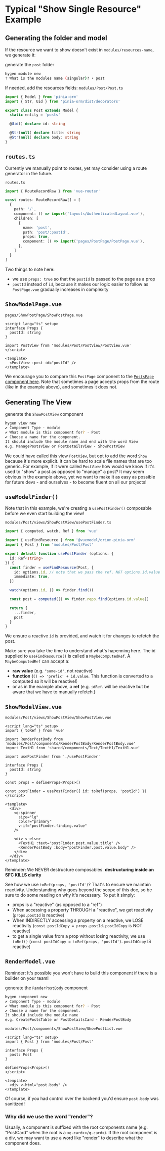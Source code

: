 # Typical "Show Single Resource" Example

## Generating the folder and model
If the resource we want to show doesn't exist in `modules/resources-name`, we generate it:

generate the `post` folder
```sh
hygen module new
? What is the modules name (singular)? ‣ post
```

If needed, add the resources fields:
`modules/Post/Post.ts`
```ts
import { Model } from 'pinia-orm'
import { Str, Uid } from 'pinia-orm/dist/decorators'

export class Post extends Model {
  static entity = 'posts'

  @Uid() declare id: string

  @Str(null) declare title: string
  @Str(null) declare body: string
}
```

## `routes.ts`
Currently we manually point to routes, yet may consider using a route generator in the future.

`routes.ts`
```ts
import { RouteRecordRaw } from 'vue-router'

const routes: RouteRecordRaw[] = [
  {
    path: '/',
    component: () => import('layouts/AuthenticatedLayout.vue'),
    children: [
      {
        name: 'post',
        path: 'post/:postId',
        props: true,
        component: () => import('pages/PostPage/PostPage.vue'),
      },
    ]
  }
]
```
Two things to note here:
- we use `props: true` so that the `postId` is passed to the page as a prop
- `postId` instead of `id`, because it makes our logic easier to follow as `PostPage.vue` gradually increases in complexity

## `ShowModelPage.vue`

`pages/ShowPostPage/ShowPostPage.vue`
```vue
<script lang="ts" setup>
interface Props {
  postId: string
}

import PostView from 'modules/Post/PostView/PostView.vue'
</script>

<template>
  <PostView :post-id="postId" />
</template>
```
We encourage you to compare this `PostPage` component to the [`PostsPage` component here](typical-index.md#showmodelspagevue). Note that sometimes a page accepts props from the route (like in the example above), and sometimes it does not.

## Generating The View

generate the `ShowPostView` component
```sh
hygen view new
✔ Component Type · module
✔ What module is this component for? · Post
✔ Choose a name for the component.
It should include the module name and end with the word View
e.g. ManagePostsView or PostDetailsView · ShowPostView
```

We could have called this view `PostView`, but opt to add the word `Show` because it's more explicit. It can be hard to scale file names that are too generic. For example, If it were called `PostView` how would we know if it's used to "show" a post as opposed to "manage" a post? It may seem obvious in the example above, yet we want to make it as easy as possible for future devs - and ourselves - to become fluent on all our projects!

## `useModelFinder()`
Note that in this example, we're creating a `usePostFinder()` composable before we even start building the view!

`modules/Post/views/ShowPostView/usePostFinder.ts`
```ts
import { computed, watch, Ref } from 'vue'

import { useFindResource } from '@vuemodel/orion-pinia-orm'
import { Post } from 'modules/Post/Post'

export default function usePostFinder (options: {
  id: Ref<string>
}) {
  const finder = useFindResource(Post, {
    id: options.id, // note that we pass the ref. NOT options.id.value (which would pass the raw string, and therefore would lose reactivity)
    immediate: true,
  })

  watch(options.id, () => finder.find())

  const post = computed(() => finder.repo.find(options.id.value))

  return {
    ...finder,
    post
  }
}
```

We ensure a reactive `id` is provided, and watch it for changes to refetch the post.

Make sure you take the time to understand what's hapenning here. The id supplied to `useFindResource()` is called a `MaybeComputedRef`. A `MaybeComputedRef` can accept a:
- **raw value** (e.g. `"some-id"`, not reactive)
- **function** (`() => 'prefix' + id.value`. This function is converted to a computed so it will be reactive!)
- or as in the example above, a **ref** (e.g. `idRef`. will be reactive but be aware that we have to manually refetch.)

## `ShowModelView.vue`

`modules/Post/views/ShowPostView/ShowPostView.vue`
```vue
<script lang="ts" setup>
import { toRef } from 'vue'

import RenderPostBody from 'modules/Post/components/RenderPostBody/RenderPostBody.vue'
import TextH1 from 'shared/components/Text/TextH1/TextH1.vue'

import usePostFinder from './usePostFinder'

interface Props {
  postId: string
}

const props = defineProps<Props>()

const postFinder = usePostFinder({ id: toRef(props, 'postId') })
</script>

<template>
  <div>
    <q-spinner
      size="lg"
      color="primary"
      v-if="postFinder.finding.value"
    />

    <div v-else>
      <TextH1 :text="postFinder.post.value.title" />
      <RenderPostBody :body="postFinder.post.value.body" />
    </div>
  </div>
</template>
```
Reminder: We NEVER destructure composables. **destructuring inside an SFC KILLS clarity**

See how we use `toRef(props, 'postId')`? That's to ensure we maintain reactivity. Understanding why goes beyond the scope of this doc, so be sure to do some reading on why it's necessary. To put it simply:
- props is a "reactive" (as opposed to a "ref")
- When accessing a property THROUGH a "reactive", we get reactivity (`props.postId` is reactive)
- When INDIRECTLY accessing a property on a reactive, we LOSE reactivity (`const postIdCopy = props.postId`. `postIdCopy` is NOT reactive)
- to get a single value from a prop without losing reactivity, we use `toRef()` (`const postIdCopy = toRef(props, 'postId')`. `postIdCopy` IS reactive)


## `RenderModel.vue`
Reminder: It's possible you won't have to build this component if there is a builder on your team!

generate the `RenderPostBody` component
```sh
hygen component new
✔ Component Type · module
✔ What module is this component for? · Post
✔ Choose a name for the component.
It should include the module name
e.g. CreatePostsTable or PostDetailsCard · RenderPostBody
```

`modules/Post/components/ShowPostView/ShowPostList.vue`
```vue
<script lang="ts" setup>
import { Post } from 'modules/Post/Post'

interface Props {
  post: Post
}

defineProps<Props>()
</script>

<template>
  <div v-html="post.body" />
</template>
```

Of course, if you had control over the backend you'd ensure `post.body` was sanitized!

### Why did we use the word "render"?
Usually, a component is suffixed with the root components name (e.g. "PostCard" when the root is a `<q-card></q-card>`). If the root component is a div, we may want to use a word like "render" to describe what the component does.